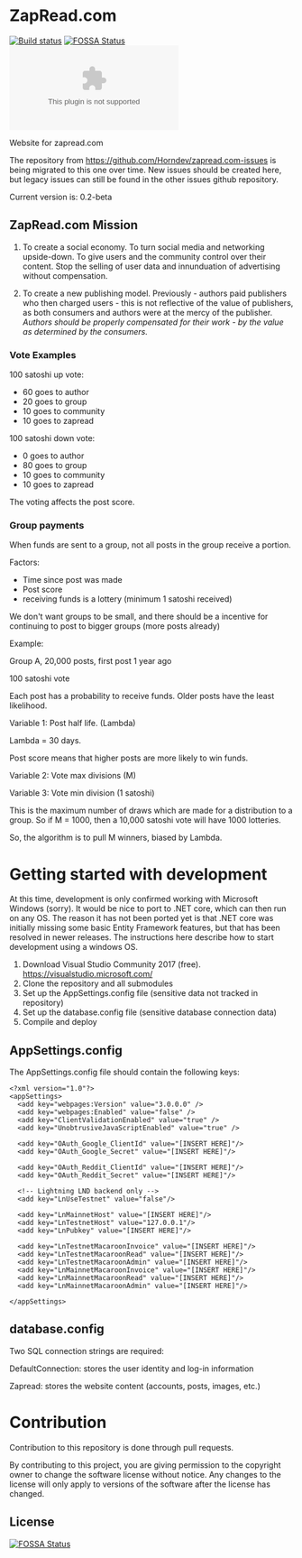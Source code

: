 # ZapRead.com

[![Build status](https://horndev.visualstudio.com/Coinpanic/_apis/build/status/ZapRead-ASP.NET-CI)](https://horndev.visualstudio.com/Coinpanic/_build/latest?definitionId=2)
[![FOSSA Status](https://app.fossa.io/api/projects/git%2Bgithub.com%2FHorndev%2Fzapread.com.svg?type=shield)](https://app.fossa.io/projects/git%2Bgithub.com%2FHorndev%2Fzapread.com?ref=badge_shield)
[![BCH compliance](https://bettercodehub.com/edge/badge/Horndev/zapread.com?branch=master)](https://bettercodehub.com/)

Website for zapread.com

The repository from https://github.com/Horndev/zapread.com-issues is being migrated to this one over time.  New issues should be created here, but legacy issues can still be found in the other issues github repository.

Current version is: 0.2-beta

## ZapRead.com Mission

1) To create a social economy.  To turn social media and networking upside-down.  To give users and the community control over their content.  Stop the selling of user data and innunduation of advertising without compensation.

2) To create a new publishing model.  Previously - authors paid publishers who then charged users - this is not reflective of the value of publishers, as both consumers and authors were at the mercy of the publisher.  *Authors should be properly compensated for their work - by the value as determined by the consumers.*

### Vote Examples

100 satoshi up vote:

* 60 goes to author
* 20 goes to group
* 10 goes to community
* 10 goes to zapread

100 satoshi down vote:

* 0 goes to author
* 80 goes to group
* 10 goes to community
* 10 goes to zapread

The voting affects the post score.

### Group payments

When funds are sent to a group, not all posts in the group receive a portion.

Factors: 

* Time since post was made
* Post score
* receiving funds is a lottery (minimum 1 satoshi received)

We don't want groups to be small, and there should be a incentive for continuing to post to bigger groups (more posts already)

Example:

Group A, 20,000 posts, first post 1 year ago

100 satoshi vote

Each post has a probability to receive funds.  Older posts have the least likelihood.

Variable 1:  Post half life.  (Lambda)

Lambda = 30 days.

Post score means that higher posts are more likely to win funds.

Variable 2:  Vote max divisions (M)

Variable 3:  Vote min division (1 satoshi)

This is the maximum number of draws which are made for a distribution to a group.  So if M = 1000, then a 10,000 satoshi vote will have 1000 lotteries.

So, the algorithm is to pull M winners, biased by Lambda.

# Getting started with development

At this time, development is only confirmed working with Microsoft Windows (sorry).  It would be nice to port to .NET core, which can then run on any OS.  The reason it has not been ported yet is that .NET core was initially missing some basic Entity Framework features, but that has been resolved in newer releases.  The instructions here describe how to start development using a windows OS.

1.  Download Visual Studio Community 2017 (free).  https://visualstudio.microsoft.com/
1.  Clone the repository and all submodules
1.  Set up the AppSettings.config file (sensitive data not tracked in repository)
1.  Set up the database.config file (sensitive database connection data)
1.  Compile and deploy

## AppSettings.config

The AppSettings.config file should contain the following keys:

```
<?xml version="1.0"?>
<appSettings>
  <add key="webpages:Version" value="3.0.0.0" />
  <add key="webpages:Enabled" value="false" />
  <add key="ClientValidationEnabled" value="true" />
  <add key="UnobtrusiveJavaScriptEnabled" value="true" />

  <add key="OAuth_Google_ClientId" value="[INSERT HERE]"/>
  <add key="OAuth_Google_Secret" value="[INSERT HERE]"/>

  <add key="OAuth_Reddit_ClientId" value="[INSERT HERE]"/>
  <add key="OAuth_Reddit_Secret" value="[INSERT HERE]"/>
  
  <!-- Lightning LND backend only -->
  <add key="LnUseTestnet" value="false"/> 
  
  <add key="LnMainnetHost" value="[INSERT HERE]"/>
  <add key="LnTestnetHost" value="127.0.0.1"/>
  <add key="LnPubkey" value="[INSERT HERE]"/>

  <add key="LnTestnetMacaroonInvoice" value="[INSERT HERE]"/>
  <add key="LnTestnetMacaroonRead" value="[INSERT HERE]"/>
  <add key="LnTestnetMacaroonAdmin" value="[INSERT HERE]"/>
  <add key="LnMainnetMacaroonInvoice" value="[INSERT HERE]"/>
  <add key="LnMainnetMacaroonRead" value="[INSERT HERE]"/>
  <add key="LnMainnetMacaroonAdmin" value="[INSERT HERE]"/>

</appSettings>
```

## database.config

Two SQL connection strings are required:

DefaultConnection: stores the user identity and log-in information

Zapread: stores the website content (accounts, posts, images, etc.)

# Contribution

Contribution to this repository is done through pull requests.  

By contributing to this project, you are giving permission to the copyright owner to change the software license without notice.  Any changes to the license will only apply to versions of the software after the license has changed.

## License

[![FOSSA Status](https://app.fossa.io/api/projects/git%2Bgithub.com%2FHorndev%2Fzapread.com.svg?type=large)](https://app.fossa.io/projects/git%2Bgithub.com%2FHorndev%2Fzapread.com?ref=badge_large)
